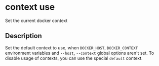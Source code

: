 # context use

<!---MARKER_GEN_START-->
Set the current docker context


<!---MARKER_GEN_END-->

## Description

Set the default context to use, when `DOCKER_HOST`, `DOCKER_CONTEXT` environment
variables and `--host`, `--context` global options aren't set.
To disable usage of contexts, you can use the special `default` context.
